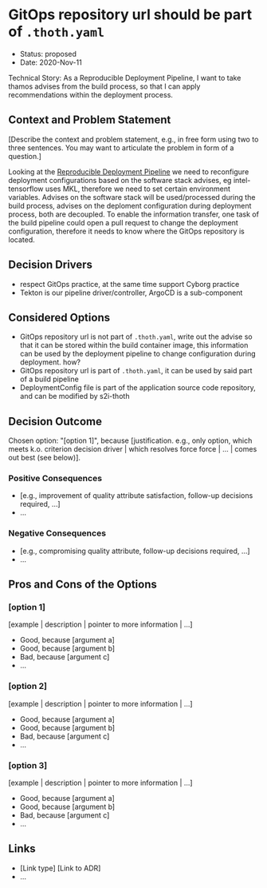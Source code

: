 # GitOps repository url should be part of `.thoth.yaml`

* Status: proposed
* Date: 2020-Nov-11

Technical Story: As a Reproducible Deployment Pipeline, I want to take thamos advises from the build process, so that
I can apply recommendations within the deployment process.

## Context and Problem Statement

[Describe the context and problem statement, e.g., in free form using two to three sentences. You may want to articulate the problem in form of a question.]

Looking at the [Reproducible Deployment Pipeline](https://github.com/thoth-station/core/blob/master/docs/ROADMAP.md#reproducible-deployment-pipeline)
we need to reconfigure deployment configurations based on the software stack advises, eg intel-tensorflow uses MKL, therefore we
need to set certain environment variables. Advises on the software stack will be used/processed during the build process,
advises on the deploment configuration during deployment process, both are decoupled. To enable the information transfer,
one task of the build pipeline could open a pull request to change the deployment configuration, therefore it needs to
know where the GitOps repository is located.

## Decision Drivers

* respect GitOps practice, at the same time support Cyborg practice
* Tekton is our pipeline driver/controller, ArgoCD is a sub-component

## Considered Options

* GitOps repository url is not part of `.thoth.yaml`, write out the advise so that it can be stored within the build container image, this information can be used by the
deployment pipeline to change configuration during deployment. how?
* GitOps repository url is part of `.thoth.yaml`, it can be used by said part of a build pipeline
* DeploymentConfig file is part of the application source code repository, and can be modified by s2i-thoth

## Decision Outcome

Chosen option: "[option 1]", because [justification. e.g., only option, which meets k.o. criterion decision driver | which resolves force force | … | comes out best (see below)].

### Positive Consequences <!-- optional -->

* [e.g., improvement of quality attribute satisfaction, follow-up decisions required, …]
* …

### Negative Consequences <!-- optional -->

* [e.g., compromising quality attribute, follow-up decisions required, …]
* …

## Pros and Cons of the Options <!-- optional -->

### [option 1]

[example | description | pointer to more information | …] <!-- optional -->

* Good, because [argument a]
* Good, because [argument b]
* Bad, because [argument c]
* … <!-- numbers of pros and cons can vary -->

### [option 2]

[example | description | pointer to more information | …] <!-- optional -->

* Good, because [argument a]
* Good, because [argument b]
* Bad, because [argument c]
* … <!-- numbers of pros and cons can vary -->

### [option 3]

[example | description | pointer to more information | …] <!-- optional -->

* Good, because [argument a]
* Good, because [argument b]
* Bad, because [argument c]
* … <!-- numbers of pros and cons can vary -->

## Links <!-- optional -->

* [Link type] [Link to ADR] <!-- example: Refined by [ADR-0005](0005-example.md) -->
* … <!-- numbers of links can vary -->

<!-- markdownlint-disable-file MD013 -->